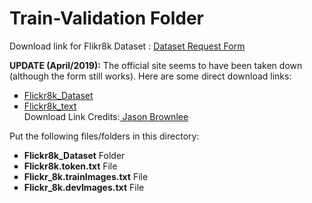 <h1>Train-Validation Folder</h1>
Download link for Flikr8k Dataset : <a href="https://forms.illinois.edu/sec/1713398">Dataset Request Form</a>

<strong>UPDATE (April/2019):</strong> The official site seems to have been taken down (although the form still works). Here are some direct download links:
<ul type="square">
	<li><a href="https://github.com/jbrownlee/Datasets/releases/download/Flickr8k/Flickr8k_Dataset.zip">Flickr8k_Dataset</a></li>
	<li><a href="https://github.com/jbrownlee/Datasets/releases/download/Flickr8k/Flickr8k_text.zip">Flickr8k_text</a></li>
	Download Link Credits:<a href="https://machinelearningmastery.com/develop-a-deep-learning-caption-generation-model-in-python/"> Jason Brownlee</a>
</ul>

Put the following files/folders in this directory:

<ul type="square">
	<li><strong>Flickr8k_Dataset</strong> Folder</li>
	<li><strong>Flickr8k.token.txt</strong> File</li>
	<li><strong>Flickr_8k.trainImages.txt</strong> File</li>
	<li><strong>Flickr_8k.devImages.txt</strong> File</li>
</ul>